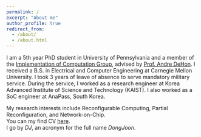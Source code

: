 ```yaml
---
permalink: /
excerpt: "About me"
author_profile: true
redirect_from: 
  - /about/
  - /about.html
---
```


I am a 5th year PhD student in University of Pennsylvania and a member of the [Implementation of Computation Group](http://ic.ese.upenn.edu/), advised by [Prof. Andre DeHon](https://www.seas.upenn.edu/~andre/). I received a B.S. in Electrical and Computer Engineering at Carnegie Mellon University. I took 3 years of leave of absence to serve mandatory military service. During the service, I worked as a research engineer at Korea Advanced Institute of Science and Technology (KAIST). I also worked as a SoC engineer at AnaPass, South Korea.

My research interests include Reconfigurable Computing, Partial Reconfiguration, and Network-on-Chip.\
You can my find CV [here](https://dj-park.github.io/files/djpark_resume.pdf).\
I go by *DJ*, an acronym for the full name *DongJoon*.
